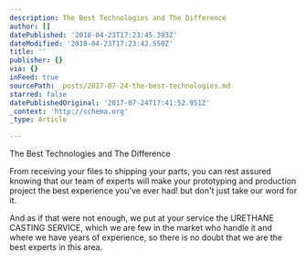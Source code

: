 ```yaml
---
description: The Best Technologies and The Difference
author: []
datePublished: '2018-04-23T17:23:45.393Z'
dateModified: '2018-04-23T17:23:42.550Z'
title: ''
publisher: {}
via: {}
inFeed: true
sourcePath: _posts/2017-07-24-the-best-technologies.md
starred: false
datePublishedOriginal: '2017-07-24T17:41:52.951Z'
_context: 'http://schema.org'
_type: Article

---
```

The Best Technologies and The Difference

From receiving your files to shipping your parts, you can rest assured knowing that our team of experts will make your prototyping and production project the best experience you've ever had! but don't just take our word for it.

And as if that were not enough, we put at your service the URETHANE CASTING SERVICE, which we are few in the market who handle it and where we have years of experience, so there is no doubt that we are the best experts in this area.